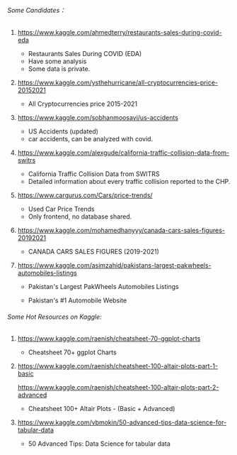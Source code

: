 ###### Some Candidates：

1. https://www.kaggle.com/ahmedterry/restaurants-sales-during-covid-eda
   - Restaurants Sales During COVID (EDA)
   - Have some analysis
   - Some data is private. 
   
2. https://www.kaggle.com/ysthehurricane/all-cryptocurrencies-price-20152021
   - All Cryptocurrencies price 2015-2021
   
3. https://www.kaggle.com/sobhanmoosavi/us-accidents
   - US Accidents (updated)
   - car accidents, can be analyzed with covid. 
   
4. https://www.kaggle.com/alexgude/california-traffic-collision-data-from-switrs
   - California Traffic Collision Data from SWITRS
   - Detailed information about every traffic collision reported to the CHP.
   
5. https://www.cargurus.com/Cars/price-trends/
   - Used Car Price Trends
   - Only frontend, no database shared. 

6. https://www.kaggle.com/mohamedhanyyy/canada-cars-sales-figures-20192021
   - CANADA CARS SALES FIGURES (2019-2021)
   
7. https://www.kaggle.com/asimzahid/pakistans-largest-pakwheels-automobiles-listings

   - Pakistan's Largest PakWheels Automobiles Listings

   - Pakistan's #1 Automobile Website



###### Some Hot Resources on Kaggle:

1. https://www.kaggle.com/raenish/cheatsheet-70-ggplot-charts

   - Cheatsheet 70+ ggplot Charts

2. https://www.kaggle.com/raenish/cheatsheet-100-altair-plots-part-1-basic

   https://www.kaggle.com/raenish/cheatsheet-100-altair-plots-part-2-advanced

   - Cheatsheet 100+ Altair Plots - (Basic + Advanced)

3. https://www.kaggle.com/vbmokin/50-advanced-tips-data-science-for-tabular-data

   - 50 Advanced Tips: Data Science for tabular data



###### 

